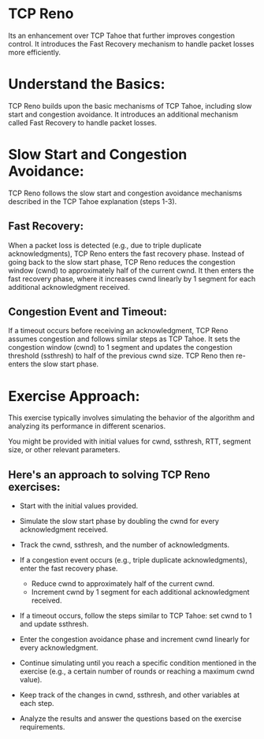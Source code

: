 
# TCP Reno

Its an enhancement over TCP Tahoe that further improves congestion control.  It introduces the Fast Recovery mechanism to handle packet losses more efficiently.

# Understand the Basics:
TCP Reno builds upon the basic mechanisms of TCP Tahoe,
including slow start and congestion avoidance.
It introduces an additional mechanism called Fast Recovery to handle packet losses.

# Slow Start and Congestion Avoidance:
TCP Reno follows the slow start and congestion avoidance mechanisms described in the TCP Tahoe explanation (steps 1-3).

## Fast Recovery:
When a packet loss is detected (e.g., due to triple duplicate acknowledgments), TCP Reno enters the fast recovery phase.
Instead of going back to the slow start phase, TCP Reno reduces the congestion window (cwnd) to approximately half of the current cwnd.
It then enters the fast recovery phase, where it increases cwnd linearly by 1 segment for each additional acknowledgment received.

## Congestion Event and Timeout:
If a timeout occurs before receiving an acknowledgment, TCP Reno assumes congestion and follows similar steps as TCP Tahoe. It sets the congestion window (cwnd) to 1 segment and updates the congestion threshold (ssthresh) to half of the previous cwnd size. TCP Reno then re-enters the slow start phase.

# Exercise Approach:
This exercise typically involves simulating the behavior of the algorithm and analyzing its performance in different scenarios.

You might be provided with initial values for cwnd, ssthresh, RTT, segment size, or other relevant parameters.

## Here's an approach to solving TCP Reno exercises:

* Start with the initial values provided.

* Simulate the slow start phase by doubling the cwnd for every acknowledgment received.

* Track the cwnd, ssthresh, and the number of acknowledgments.

* If a congestion event occurs (e.g., triple duplicate acknowledgments), enter the fast recovery phase.
	* Reduce cwnd to approximately half of the current cwnd.
	* Increment cwnd by 1 segment for each additional acknowledgment received.

* If a timeout occurs, follow the steps similar to TCP Tahoe: set cwnd to 1 and update ssthresh.

* Enter the congestion avoidance phase and increment cwnd linearly for every acknowledgment.

* Continue simulating until you reach a specific condition mentioned in the exercise (e.g., a certain number of rounds or reaching a maximum cwnd value).

* Keep track of the changes in cwnd, ssthresh, and other variables at each step.

* Analyze the results and answer the questions based on the exercise requirements.